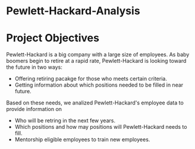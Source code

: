 # Pewlett-Hackard-Analysis
# Project Objectives
Pewlett-Hackard is a big company with a large size of employees. As baby boomers begin to retire at a rapid rate, Pewlett-Hackard is looking toward the future in two ways:
  - Offering retiring pacakge for those who meets certain criteria.
  - Getting information about which positions needed to be filled in near future.
  
Based on these needs, we analized Pewlett-Hackard's employee data to provide information on
  - Who will be retring in the next few years.
  - Which positions and how may positions will Pewlett-Hackard needs to fill.
  - Mentorship eligible employees to train new employees.
